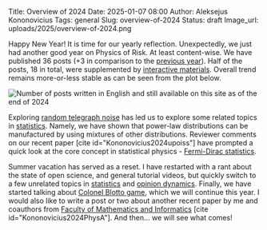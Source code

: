 Title: Overview of 2024
Date: 2025-01-07 08:00
Author: Aleksejus Kononovicius
Tags: general
Slug: overview-of-2024
Status: draft
Image_url: uploads/2025/overview-of-2024.png

Happy New Year! It is time for our yearly reflection. Unexpectedly, we just
had another good year on Physics of Risk. At least content-wise. We have
published 36 posts (+3 in comparison to the [previous
year]({filename}/articles/2024/overview-2023.md)). Half of the posts, 18 in
total, were supplemented by [interactive
materials](/tag/interactive/). Overall trend remains more-or-less
stable as can be seen from the plot below. 

![Number of posts written in English and still available on this site as of
the end of 2024]({static}/uploads/2025/overview-of-2024.png "The number of
posts written in English and still available on this iteration of Physics of
Risk (as of the end of 2024). The wide bars represent total number of posts
for each year since 2010, while the narrower bars represent a number of
posts containing an interactive app.")

Exploring [random telegraph noise](/tag/random-telegraph-noise/) has led us
to explore some related topics in [statistics](/tag/statistics/). Namely, we
have shown that power-law distributions can be manufactured by using
mixtures of other distributions. Reviewer comments on our recent paper [cite
id="Kononovicius2024upoiss"] have prompted a quick look at the core concept
in statistical physics - [Fermi-Dirac
statistics](/tag/fermi-dirac-statistics/).

Summer vacation has served as a reset. I have restarted with a rant about
the state of open science, and general tutorial videos, but quickly switch
to a few unrelated topics in [statistics](/tag/statistics/) and [opinion
dynamics](/tag/opinion-dynamics/). Finally, we have started talking about
[Colonel Blotto game](/tag/colonel-blotto-game/), which we will continue
this year. I would also like to write a post or two about another recent
paper by me and coauthors from [Faculty of Mathematics and
Informatics](https://mif.vu.lt/en/) [cite id="Kononovicius2024PhysA"]. And
then... we will see what comes!

